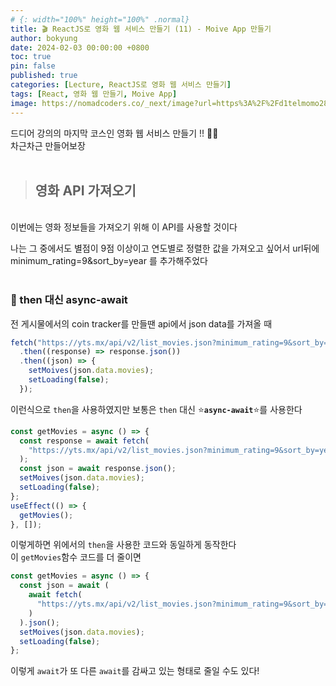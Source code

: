 ```yaml
---
# {: width="100%" height="100%" .normal}
title: 🎬 ReactJS로 영화 웹 서비스 만들기 (11) - Moive App 만들기
author: bokyung
date: 2024-02-03 00:00:00 +0800
toc: true
pin: false
published: true
categories: [Lecture, ReactJS로 영화 웹 서비스 만들기]
tags: [React, 영화 웹 만들기, Moive App]
image: https://nomadcoders.co/_next/image?url=https%3A%2F%2Fd1telmomo28umc.cloudfront.net%2Fmedia%2Fpublic%2Fthumbnails%2Freact-for-beginners.jpeg&w=1920&q=75
---
```


드디어 강의의 마지막 코스인 영화 웹 서비스 만들기 !! 🤩🤩
<br>
차근차근 만들어보장
<br>
<br>

> ## 영화 API 가져오기

<br>
이번에는 영화 정보들을 가져오기 위해 <https://yts.mx/api/v2/list_movies.json> 이 API를 사용할 것이다
<br>

나는 그 중에서도 별점이 9점 이상이고 연도별로 정렬한 값을 가져오고 싶어서 url뒤에 minimum_rating=9&sort_by=year 를 추가해주었다
<br>
<br>

### 🧩 then 대신 async-await

전 게시물에서의 coin tracker를 만들땐 api에서 json data를 가져올 때

```jsx
fetch("https://yts.mx/api/v2/list_movies.json?minimum_rating=9&sort_by=year")
  .then((response) => response.json())
  .then((json) => {
    setMoives(json.data.movies);
    setLoading(false);
  });
```

이런식으로 `then`을 사용하였지만 보통은 `then` 대신 ⭐**`async-await`**⭐를 사용한다
<br>

```jsx
const getMovies = async () => {
  const response = await fetch(
    "https://yts.mx/api/v2/list_movies.json?minimum_rating=9&sort_by=year"
  );
  const json = await response.json();
  setMoives(json.data.movies);
  setLoading(false);
};
useEffect(() => {
  getMovies();
}, []);
```

이렇게하면 위에서의 `then`을 사용한 코드와 동일하게 동작한다<br>
이 `getMovies`함수 코드를 더 줄이면

```jsx
const getMovies = async () => {
  const json = await (
    await fetch(
      "https://yts.mx/api/v2/list_movies.json?minimum_rating=9&sort_by=year"
    )
  ).json();
  setMoives(json.data.movies);
  setLoading(false);
};
```

이렇게 `await`가 또 다른 `await`를 감싸고 있는 형태로 줄일 수도 있다!
